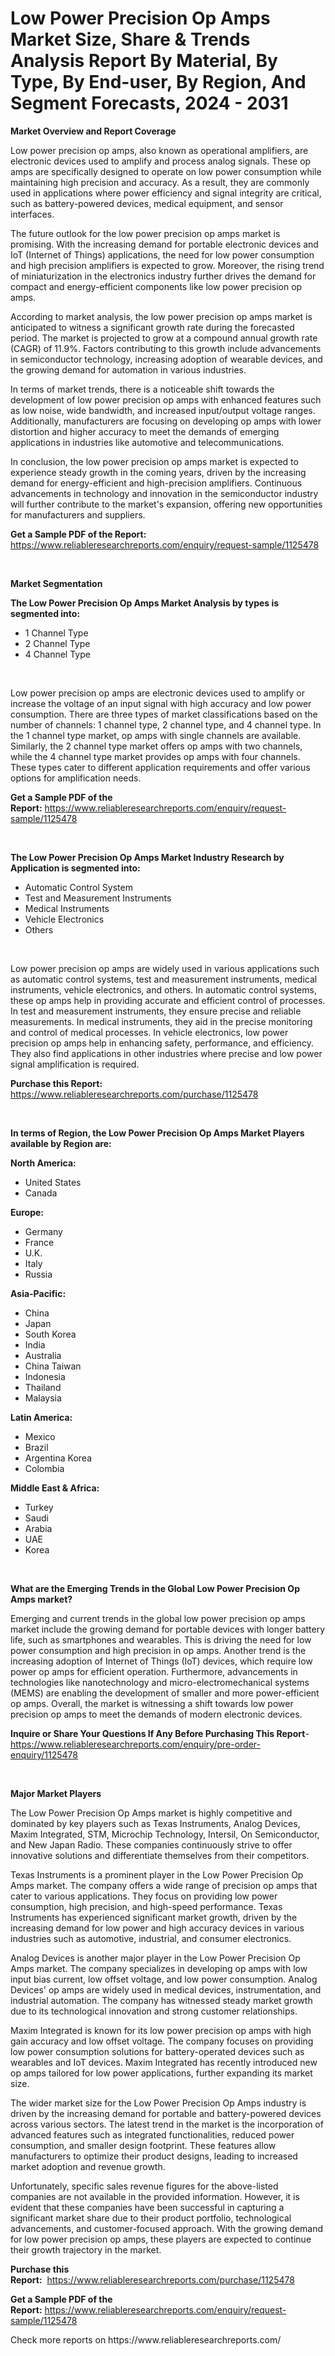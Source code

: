 <p><h1>Low Power Precision Op Amps Market Size, Share & Trends Analysis Report By Material, By Type, By End-user, By Region, And Segment Forecasts, 2024 - 2031</h1></p><p><strong>Market Overview and Report Coverage</strong></p>
<p><p>Low power precision op amps, also known as operational amplifiers, are electronic devices used to amplify and process analog signals. These op amps are specifically designed to operate on low power consumption while maintaining high precision and accuracy. As a result, they are commonly used in applications where power efficiency and signal integrity are critical, such as battery-powered devices, medical equipment, and sensor interfaces.</p><p>The future outlook for the low power precision op amps market is promising. With the increasing demand for portable electronic devices and IoT (Internet of Things) applications, the need for low power consumption and high precision amplifiers is expected to grow. Moreover, the rising trend of miniaturization in the electronics industry further drives the demand for compact and energy-efficient components like low power precision op amps.</p><p>According to market analysis, the low power precision op amps market is anticipated to witness a significant growth rate during the forecasted period. The market is projected to grow at a compound annual growth rate (CAGR) of 11.9%. Factors contributing to this growth include advancements in semiconductor technology, increasing adoption of wearable devices, and the growing demand for automation in various industries.</p><p>In terms of market trends, there is a noticeable shift towards the development of low power precision op amps with enhanced features such as low noise, wide bandwidth, and increased input/output voltage ranges. Additionally, manufacturers are focusing on developing op amps with lower distortion and higher accuracy to meet the demands of emerging applications in industries like automotive and telecommunications.</p><p>In conclusion, the low power precision op amps market is expected to experience steady growth in the coming years, driven by the increasing demand for energy-efficient and high-precision amplifiers. Continuous advancements in technology and innovation in the semiconductor industry will further contribute to the market's expansion, offering new opportunities for manufacturers and suppliers.</p></p>
<p><strong>Get a Sample PDF of the Report:</strong> <a href="https://www.reliableresearchreports.com/enquiry/request-sample/1125478">https://www.reliableresearchreports.com/enquiry/request-sample/1125478</a></p>
<p>&nbsp;</p>
<p><strong>Market Segmentation</strong></p>
<p><strong>The Low Power Precision Op Amps Market Analysis by types is segmented into:</strong></p>
<p><ul><li>1 Channel Type</li><li>2 Channel Type</li><li>4 Channel Type</li></ul></p>
<p>&nbsp;</p>
<p><p>Low power precision op amps are electronic devices used to amplify or increase the voltage of an input signal with high accuracy and low power consumption. There are three types of market classifications based on the number of channels: 1 channel type, 2 channel type, and 4 channel type. In the 1 channel type market, op amps with single channels are available. Similarly, the 2 channel type market offers op amps with two channels, while the 4 channel type market provides op amps with four channels. These types cater to different application requirements and offer various options for amplification needs.</p></p>
<p><strong>Get a Sample PDF of the Report:</strong>&nbsp;<a href="https://www.reliableresearchreports.com/enquiry/request-sample/1125478">https://www.reliableresearchreports.com/enquiry/request-sample/1125478</a></p>
<p>&nbsp;</p>
<p><strong>The Low Power Precision Op Amps Market Industry Research by Application is segmented into:</strong></p>
<p><ul><li>Automatic Control System</li><li>Test and Measurement Instruments</li><li>Medical Instruments</li><li>Vehicle Electronics</li><li>Others</li></ul></p>
<p>&nbsp;</p>
<p><p>Low power precision op amps are widely used in various applications such as automatic control systems, test and measurement instruments, medical instruments, vehicle electronics, and others. In automatic control systems, these op amps help in providing accurate and efficient control of processes. In test and measurement instruments, they ensure precise and reliable measurements. In medical instruments, they aid in the precise monitoring and control of medical processes. In vehicle electronics, low power precision op amps help in enhancing safety, performance, and efficiency. They also find applications in other industries where precise and low power signal amplification is required.</p></p>
<p><strong>Purchase this Report:</strong>&nbsp; <a href="https://www.reliableresearchreports.com/purchase/1125478">https://www.reliableresearchreports.com/purchase/1125478</a></p>
<p>&nbsp;</p>
<p><strong>In terms of Region, the Low Power Precision Op Amps Market Players available by Region are:</strong></p>
<p>
    <p> <strong> North America: </strong>
        <ul>
            <li>United States</li>
            <li>Canada</li>
        </ul>
        </p> 
    <p> <strong> Europe: </strong>
        <ul>
            <li>Germany</li>
            <li>France</li>
            <li>U.K.</li>
            <li>Italy</li>
            <li>Russia</li>
        </ul>
        </p> 
    <p> <strong> Asia-Pacific: </strong>
        <ul>
            <li>China</li>
            <li>Japan</li>
            <li>South Korea</li>
            <li>India</li>
            <li>Australia</li>
            <li>China Taiwan</li>
            <li>Indonesia</li>
            <li>Thailand</li>
            <li>Malaysia</li>
        </ul>
        </p> 
    <p> <strong> Latin America: </strong>
        <ul>
            <li>Mexico</li>
            <li>Brazil</li>
            <li>Argentina Korea</li>
            <li>Colombia</li>
        </ul>
        </p> 
    <p> <strong> Middle East & Africa: </strong>
        <ul>
            <li>Turkey</li>
            <li>Saudi</li>
            <li>Arabia</li>
            <li>UAE</li>
            <li>Korea</li>
        </ul>
    </p>
    </p>
<p>&nbsp;</p>
<p><strong>What are the Emerging Trends in the Global Low Power Precision Op Amps market?</strong></p>
<p><p>Emerging and current trends in the global low power precision op amps market include the growing demand for portable devices with longer battery life, such as smartphones and wearables. This is driving the need for low power consumption and high precision in op amps. Another trend is the increasing adoption of Internet of Things (IoT) devices, which require low power op amps for efficient operation. Furthermore, advancements in technologies like nanotechnology and micro-electromechanical systems (MEMS) are enabling the development of smaller and more power-efficient op amps. Overall, the market is witnessing a shift towards low power precision op amps to meet the demands of modern electronic devices.</p></p>
<p><strong>Inquire or Share Your Questions If Any Before Purchasing This Report</strong>- <a href="https://www.reliableresearchreports.com/enquiry/pre-order-enquiry/1125478">https://www.reliableresearchreports.com/enquiry/pre-order-enquiry/1125478</a></p>
<p>&nbsp;</p>
<p><strong>Major Market Players</strong></p>
<p><p>The Low Power Precision Op Amps market is highly competitive and dominated by key players such as Texas Instruments, Analog Devices, Maxim Integrated, STM, Microchip Technology, Intersil, On Semiconductor, and New Japan Radio. These companies continuously strive to offer innovative solutions and differentiate themselves from their competitors.</p><p>Texas Instruments is a prominent player in the Low Power Precision Op Amps market. The company offers a wide range of precision op amps that cater to various applications. They focus on providing low power consumption, high precision, and high-speed performance. Texas Instruments has experienced significant market growth, driven by the increasing demand for low power and high accuracy devices in various industries such as automotive, industrial, and consumer electronics.</p><p>Analog Devices is another major player in the Low Power Precision Op Amps market. The company specializes in developing op amps with low input bias current, low offset voltage, and low power consumption. Analog Devices' op amps are widely used in medical devices, instrumentation, and industrial automation. The company has witnessed steady market growth due to its technological innovation and strong customer relationships.</p><p>Maxim Integrated is known for its low power precision op amps with high gain accuracy and low offset voltage. The company focuses on providing low power consumption solutions for battery-operated devices such as wearables and IoT devices. Maxim Integrated has recently introduced new op amps tailored for low power applications, further expanding its market size.</p><p>The wider market size for the Low Power Precision Op Amps industry is driven by the increasing demand for portable and battery-powered devices across various sectors. The latest trend in the market is the incorporation of advanced features such as integrated functionalities, reduced power consumption, and smaller design footprint. These features allow manufacturers to optimize their product designs, leading to increased market adoption and revenue growth.</p><p>Unfortunately, specific sales revenue figures for the above-listed companies are not available in the provided information. However, it is evident that these companies have been successful in capturing a significant market share due to their product portfolio, technological advancements, and customer-focused approach. With the growing demand for low power precision op amps, these players are expected to continue their growth trajectory in the market.</p></p>
<p><strong>Purchase this Report:</strong>&nbsp;&nbsp;<a href="https://www.reliableresearchreports.com/purchase/1125478">https://www.reliableresearchreports.com/purchase/1125478</a></p>
<p></p>
<p><strong>Get a Sample PDF of the Report:</strong>&nbsp;<a href="https://www.reliableresearchreports.com/enquiry/request-sample/1125478">https://www.reliableresearchreports.com/enquiry/request-sample/1125478</a></p>
<p>Check more reports on https://www.reliableresearchreports.com/</p>